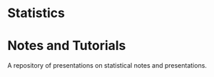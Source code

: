 # Statistics 
Notes and Tutorials
===================

A repository of presentations on statistical notes and presentations.

